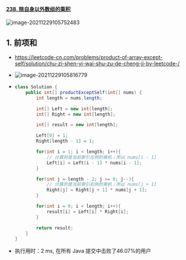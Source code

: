 #### [238. 除自身以外数组的乘积](https://leetcode-cn.com/problems/product-of-array-except-self/)

![image-20211229105752483](https://raw.githubusercontent.com/TWDH/Leetcode-From-Zero/pictures/img/image-20211229105752483.png)

## 1. 前项和

- https://leetcode-cn.com/problems/product-of-array-except-self/solution/chu-zi-shen-yi-wai-shu-zu-de-cheng-ji-by-leetcode-/

- ![image-20211229105816779](https://raw.githubusercontent.com/TWDH/Leetcode-From-Zero/pictures/img/image-20211229105816779.png)

- ```java
  class Solution {
      public int[] productExceptSelf(int[] nums) {
          int length = nums.length;
  
          int[] Left = new int[length];
          int[] Right = new int[length];
  
          int[] result = new int[length];
  
          Left[0] = 1;
          Right[length - 1] = 1;
  
          for(int i = 1; i < length; i++){
              // 计算的是当前索引左侧的乘机；所以 nums[i - 1]
              Left[i] = Left[i - 1] * nums[i - 1];
          }
  
          for(int j = length - 2; j >= 0; j--){
              // 计算的是当前索引右侧的乘机；所以 nums[j + 1]
              Right[j] = Right[j + 1] * nums[j + 1];
          }
  
          for(int i = 0; i < length; i++){
              result[i] = Left[i] * Right[i];
          }
  
          return result;
      }
  }
  ```

- 执行用时：2 ms, 在所有 Java 提交中击败了46.07%的用户

